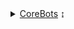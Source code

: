 <details>
    <summary><a href="CoreBots/Documentation">CoreBots</a> ↨</summary>
    <ul>
        <a href="CoreBots/Start and Stop">Start/Stop</a><br>
        <a href="CoreBots/Inventory, Bank and Shop">Inventory, Bank and Shop</a><br>
        <a href="CoreBots/Drops">Drops</a><br>
        <a href="CoreBots/Quest">Quest</a><br>
        <a href="CoreBots/Kill">Kill</a><br>
        <a href="CoreBots/Utility">Utility</a><br>
        <a href="CoreBots/Map">Map</a><br>
        <a href="CoreBots/Using Local Files">Using Local Files</a><br>
    </ul>
</details>